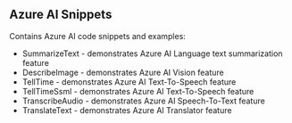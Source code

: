 ## Azure AI Snippets
Contains Azure AI code snippets and examples:
- SummarizeText  - demonstrates Azure AI Language text summarization feature
- DescribeImage - demonstrates Azure AI Vision feature
- TellTime - demonstrates Azure AI Text-To-Speech feature
- TellTimeSsml - demonstrates Azure AI Text-To-Speech feature
- TranscribeAudio - demonstrates Azure AI Speech-To-Text feature
- TranslateText - demonstrates Azure AI Translator feature
